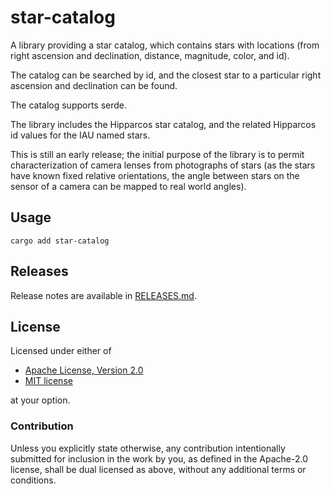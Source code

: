 # star-catalog

A library providing a star catalog, which contains stars with
locations (from right ascension and declination, distance, magnitude,
color, and id).

The catalog can be searched by id, and the closest star to a
particular right ascension and declination can be found.

The catalog supports serde.

The library includes the Hipparcos star catalog, and the related
Hipparcos id values for the IAU named stars.

This is still an early release; the initial purpose of the library is
to permit characterization of camera lenses from photographs of stars
(as the stars have known fixed relative orientations, the angle
between stars on the sensor of a camera can be mapped to real world
angles).

## Usage

```
cargo add star-catalog
```

## Releases

Release notes are available in [RELEASES.md](RELEASES.md).

## License

Licensed under either of

 * [Apache License, Version 2.0](http://www.apache.org/licenses/LICENSE-2.0)
 * [MIT license](http://opensource.org/licenses/MIT)

at your option.

### Contribution

Unless you explicitly state otherwise, any contribution intentionally submitted
for inclusion in the work by you, as defined in the Apache-2.0 license, shall be
dual licensed as above, without any additional terms or conditions.
